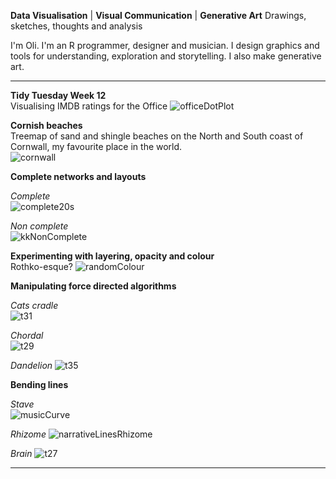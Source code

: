 **Data Visualisation** | **Visual Communication** | **Generative Art**
Drawings, sketches, thoughts and analysis

I'm Oli. I'm an R programmer, designer and musician. I design graphics and tools for understanding, exploration and storytelling. I also make generative art.

----------

**Tidy Tuesday Week 12**  
Visualising IMDB ratings for the Office
![officeDotPlot](/officeDotPlot.png)

**Cornish beaches**  
Treemap of sand and shingle beaches on the North and South coast of Cornwall, my favourite place in the world.  
![cornwall](/cornwall.png)


**Complete networks and layouts**    

*Complete*  
![complete20s](/complete20s.png)

*Non complete*  
![kkNonComplete](/kkNonComplete.png)

**Experimenting with layering, opacity and colour**  
Rothko-esque?
![randomColour](/randomColour.png)


**Manipulating force directed algorithms**  

*Cats cradle*  
![t31](/t31.png)

*Chordal*  
![t29](/t29.png)

*Dandelion*
![t35](/t35.jpg)


**Bending lines**  

*Stave*  
![musicCurve](/musicCurve.png)

*Rhizome*
![narrativeLinesRhizome](/narrativeLinesRhizome.jpg)

*Brain*
![t27](/t27.jpg)

----------




